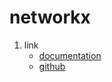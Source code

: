 # networkx

1. link
   * [documentation](https://networkx.github.io/documentation/latest/)
   * [github](https://github.com/networkx/networkx)
